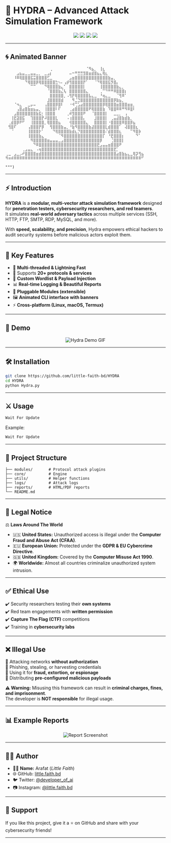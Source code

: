 # 🐉 HYDRA – Advanced Attack Simulation Framework  

<p align="center">
  <img src="https://img.shields.io/badge/Status-Active-brightgreen?style=for-the-badge" />
  <img src="https://img.shields.io/badge/Version-1.0.0-blue?style=for-the-badge" />
  <img src="https://img.shields.io/badge/Made%20for-Pentesters-red?style=for-the-badge" />
  <img src="https://img.shields.io/badge/Ethical-YES-green?style=for-the-badge" />
</p>

---

## 🌀 Animated Banner  

```
⠀⠀⠀⠀⠀⠀⠀⠀⠀⠀⠀⠀⠀⠀⠀⠀⢀⠀⠀⠀⠀⠀⠀⠀⠀⠀⠀⠀⠀⠈⠻⣦⡀⠀⢸⣆⠀⠀⠀⠀⠀⠀⠀⠀⠀⠀⠀⠀⠀⠀
⠀⠀⠀⠀⣠⣦⣤⣀⣀⣤⣤⣀⡀⠀⣀⣠⡆⠀⠀⠀⠀⠀⠀⠤⠒⠛⣛⣛⣻⣿⣶⣾⣿⣦⣄⢿⣆⠀⠀⠀⠀⠀⠀⠀⠀⠀⠀⠀⠀⠀
⠀⠀⠀⠸⠿⢿⣿⣿⣿⣯⣭⣿⣿⣿⣿⣋⣀⠀⠀⠀⠀⠀⠀⣠⣶⣿⣿⣿⣿⣿⣿⣿⣿⣿⣿⣿⣿⣷⣤⡀⠀⠀⠀⠀⠀⠀⠀⠀⠀⠀
⠀⠀⠀⠀⠀⠀⠀⠙⢿⣿⣿⡿⢿⣿⣿⣿⣿⣿⣓⠢⠄⢠⡾⢻⣿⣿⣿⣿⡟⠁⠀⠀⠈⠙⢿⣿⣿⣯⡻⣿⡄⠀⠀⠀⠀⠀⠀⠀⠀⠀
⠀⠀⠀⠀⠀⠀⠀⠀⠀⠉⠉⠀⠀⠀⠙⢿⣿⣿⣿⣷⣄⠁⠀⣿⣿⣿⣿⣿⡇⠀⠀⠀⠀⠀⢸⣿⣿⣿⣿⣿⣷⣄⡀⠀⠀⠀⠀⠀⠀⠀
⠀⠀⠀⠀⠀⠀⠀⠀⠀⠀⠀⠀⠀⠀⠀⠈⣿⣿⣿⣷⣌⢧⠀⣿⣿⣿⣿⣿⣿⣄⠀⠀⠀⠀⢀⠉⠙⠛⠛⠿⣿⣿⣿⡆⠀⠀⠀⠀⠀⠀
⠀⠀⠀⠀⠀⠀⠀⠀⠀⠀⠀⠀⠀⠀⠀⠀⣿⣿⣿⣿⣿⡀⠠⢻⡟⢿⣿⣿⣿⣿⣧⣄⣀⠀⠘⢶⣄⣀⠀⠀⠈⢻⠿⠁⠀⠀⠀⠀⠀⠀
⠀⠀⠀⠀⠀⠀⠀⠀⠀⠀⠀⠀⠀⠀⠀⣸⣿⣿⣿⣿⣾⠀⠀⠀⠻⣈⣙⣿⣿⣿⣿⣿⣿⣿⣿⣿⣿⣿⣿⡿⣷⣦⡀⠀⠀⠀⠀⠀⠀⠀
⠀⠀⠀⠈⠲⣄⠀⠀⣀⡤⠤⠀⠀⠀⢠⣿⣿⣿⡿⣿⠇⠀⠀⠐⠺⢉⣡⣴⣿⣿⣿⣿⣿⣿⣿⡿⢿⣿⣿⣿⣶⣿⣿⣿⣶⣶⡀⠀⠀⠀
⠀⠀⠀⠀⢠⣿⣴⣿⣷⣶⣦⣤⡀⠀⢸⣿⣿⣿⠇⠏⠀⠀⠀⢀⣴⣿⣿⣿⣿⣿⠟⢿⣿⣿⣿⣷⠀⠹⣿⣿⠿⠿⠛⠻⠿⣿⠇⠀⠀⠀
⠀⠀⠀⣠⣿⣿⣿⣿⣿⣿⣿⣷⣯⡂⢸⣿⣿⣿⠀⠀⠀⠀⢀⠾⣻⣿⣿⣿⠟⠀⠀⠈⣿⣿⣿⣿⡇⠀⠀⣀⣀⡀⠀⢠⠀⠀⠀⠀
⠀⠀⢸⣟⣽⣿⣯⠀⠀⢹⣿⣿⣿⡟⠼⣿⣿⣿⣇⠀⠀⠀⠠⢰⣿⣿⣿⣿⡄⠀⠀⠀⣸⣿⣿⣿⡇⠀⢀⣤⣼⣿⣷⣾⣷⡀⠀⠀⠀⠀
⠀⢀⣾⣿⡿⠟⠋⠀⠀⢸⣿⣿⣿⣿⡀⢿⣿⣿⣿⣦⠀⠀⠀⢺⣿⣿⣿⣿⣿⣄⠀⠀⣿⣿⣿⣿⡇⠐⣿⣿⣿⣿⠿⣿⣿⡿⣦⠀⠀⠀
⠀⢻⣿⠏⠀⠀⠀⠀⢠⣿⣿⣿⡟⡿⠀⠀⢻⣿⣿⣿⣷⣤⡀⠘⣷⠻⣿⣿⣿⣿⣷⣼⣿⣿⣿⣿⣇⣾⣿⣿⣿⠁⠀⢼⣿⣿⣿⣆⠀⠀
⠀⠀⠈⠀⠀⠀⠀⠀⢸⣿⣿⣿⡗⠁⠀⠀⠀⠙⢿⣿⣿⣿⣿⣷⣾⣆⡙⣿⣿⣿⣿⣿⣿⣿⣿⣿⠌⣾⣿⣿⣿⣆⠀⠀⠀⠉⠻⣿⡷⠀
⠀⠀⠀⠀⠀⠀⠀⠀⢸⣿⣿⣿⣷⣄⠀⠀⠀⠀⠀⠈⠻⣿⣿⣿⣿⣿⣿⣿⣿⣿⣿⣿⣿⣿⣿⡏⠀⠘⣟⣿⣿⣿⡆⠀⠀⠀⠀⠙⠁⠀
⠀⠀⠀⠀⠀⠀⠀⠀⠀⠻⣿⣿⣿⣿⣿⣶⣤⣤⣤⣀⣠⣿⣿⣿⣿⣿⣿⣿⣿⣿⣿⣿⣿⣿⡿⠀⠀⠀⢈⣿⣿⣿⡇⠀⠀⠀⠀⠀⠀⠀
⠀⠀⠀⠀⠀⠀⠀⠀⠀⠀⠙⠿⣿⣿⣿⣿⣿⣿⣿⣿⣿⣿⣿⣿⣿⣿⣿⣿⣿⣿⣿⣿⣿⣟⣠⣤⣤⣶⣿⣿⣿⠟⠀⠀⠀⠀⠀⠀⠀⠀
⠀⠀⠀⠀⠀⠀⢀⣠⣤⣄⠀⠠⢶⣿⣿⣿⣿⣿⣿⣿⣿⣿⣿⣿⣿⣿⣿⣿⣿⣿⣿⣿⣿⣿⣿⣿⣿⣿⣿⣟⡁⠀⠀⠀⠀⠀⠀⠀⠀⠀
⢀⣀⠀⣠⣀⡠⠞⣿⣿⣿⣿⣶⣾⣿⣿⣿⣿⣿⣿⣿⣿⣿⣿⣿⣿⣿⣿⣿⣿⣿⣿⣿⣿⣿⣿⣿⣿⣿⣿⣿⣴⣿⣷⣦⣄⣀⢿⡽⢻⣦
⠻⠶⠾⠿⠿⠿⠿⠿⠿⠿⠿⠿⠿⠿⠿⠿⠿⠿⠿⠿⠿⠿⠿⠿⠿⠿⠿⠿⠿⠿⠿⠿⠿⠿⠿⠿⠿⠿⠿⠿⠿⠿⠿⠿⠿⠿⠿⠿⠿⠋

""")
```

---

## ⚡ Introduction  

**HYDRA** is a **modular, multi-vector attack simulation framework** designed for **penetration testers, cybersecurity researchers, and red teamers**.  
It simulates **real-world adversary tactics** across multiple services (SSH, HTTP, FTP, SMTP, RDP, MySQL, and more).  

With **speed, scalability, and precision**, Hydra empowers ethical hackers to audit security systems before malicious actors exploit them.  

---

## 🎯 Key Features  

- 🚀 **Multi-threaded & Lightning Fast**  
- 🔗 Supports **20+ protocols & services**  
- 🔐 **Custom Wordlist & Payload Injection**  
- 📊 **Real-time Logging & Beautiful Reports**  
- 🧩 **Pluggable Modules (extensible)**  
- 🖼 **Animated CLI interface with banners**  
- ⚡ **Cross-platform (Linux, macOS, Termux)**  

---

## 📸 Demo  

<p align="center">
  <img src="https://via.placeholder.com/800x400.gif?text=Hydra+Attack+Simulation" alt="Hydra Demo GIF" />
</p>

---

## 🛠️ Installation  

```bash
git clone https://github.com/little-faith-bd/HYDRA
cd HYDRA
python Hydra.py
```

---

## ⚔️ Usage  

```bash
Wait For Update 
```

Example:  

```bash
Wait For Update 
```

---

## 📂 Project Structure  

```
├── modules/       # Protocol attack plugins
├── core/          # Engine
├── utils/         # Helper functions
├── logs/          # Attack logs
├── reports/       # HTML/PDF reports
└── README.md
```

---

## 📜 Legal Notice  

⚖️ **Laws Around The World**  
- 🇺🇸 **United States:** Unauthorized access is illegal under the **Computer Fraud and Abuse Act (CFAA)**.  
- 🇪🇺 **European Union:** Protected under the **GDPR & EU Cybercrime Directive**.  
- 🇬🇧 **United Kingdom:** Covered by the **Computer Misuse Act 1990**.  
- 🌍 **Worldwide:** Almost all countries criminalize unauthorized system intrusion.  

---

## ✅ Ethical Use  

✔️ Security researchers testing their **own systems**  
✔️ Red team engagements with **written permission**  
✔️ **Capture The Flag (CTF)** competitions  
✔️ Training in **cybersecurity labs**  

---

## ❌ Illegal Use  

🚫 Attacking networks **without authorization**  
🚫 Phishing, stealing, or harvesting credentials  
🚫 Using it for **fraud, extortion, or espionage**  
🚫 Distributing **pre-configured malicious payloads**  

**⚠️ Warning:** Misusing this framework can result in **criminal charges, fines, and imprisonment**.  
The developer is **NOT responsible** for illegal usage.  

---

## 📊 Example Reports  

<p align="center">
  <img src="https://via.placeholder.com/600x300.png?text=Attack+Report+Screenshot" alt="Report Screenshot" />
</p>

---

## 🧑‍💻 Author  

- 👨‍💻 **Name:** Arafat (*Little Faith*)  
- 🌐 GitHub: [little.faith.bd](https://github.com/little-faith-bd)  
- 🐦 Twitter: [@developer_of_ai](https://twitter.com/developer_of_ai)  
- 📷 Instagram: [@little.faith.bd](https://instagram.com/little.faith.bd)  

---

## 🌟 Support  

If you like this project, give it a ⭐ on GitHub and share with your cybersecurity friends!  

---
